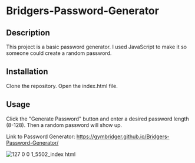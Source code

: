 # Bridgers-Password-Generator

## Description

This project is a basic password generator. I used JavaScript to make it so someone could create a random password.

## Installation

Clone the repository.
Open the index.html file.

## Usage

Click the "Generate Password" button and enter a desired password length (8-128). Then a random password will show up.

Link to Password Generator: https://gymbridger.github.io/Bridgers-Password-Generator/

![127 0 0 1_5502_index html](https://user-images.githubusercontent.com/130262452/236373602-6c63c579-0b88-4138-9439-cac71d3a018d.png)
